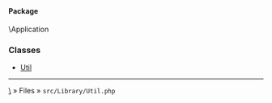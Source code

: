 ## 

#### Package
\Application







### Classes
* [Util](classes/Util)






***
[\\](Home) » Files » `src/Library/Util.php`